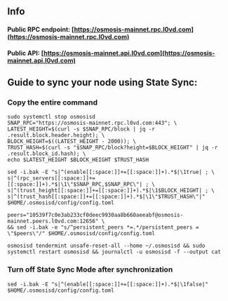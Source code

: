 ## Info
#### Public RPC endpoint: [https://osmosis-mainnet.rpc.l0vd.com](https://osmosis-mainnet.rpc.l0vd.com)
#### Public API: [https://osmosis-mainnet.api.l0vd.com](https://osmosis-mainnet.api.l0vd.com)

## Guide to sync your node using State Sync:

### Copy the entire command
```
sudo systemctl stop osmosisd
SNAP_RPC="https://osmosis-mainnet.rpc.l0vd.com:443"; \
LATEST_HEIGHT=$(curl -s $SNAP_RPC/block | jq -r .result.block.header.height); \
BLOCK_HEIGHT=$((LATEST_HEIGHT - 2000)); \
TRUST_HASH=$(curl -s "$SNAP_RPC/block?height=$BLOCK_HEIGHT" | jq -r .result.block_id.hash); \
echo $LATEST_HEIGHT $BLOCK_HEIGHT $TRUST_HASH

sed -i.bak -E "s|^(enable[[:space:]]+=[[:space:]]+).*$|\1true| ; \
s|^(rpc_servers[[:space:]]+=[[:space:]]+).*$|\1\"$SNAP_RPC,$SNAP_RPC\"| ; \
s|^(trust_height[[:space:]]+=[[:space:]]+).*$|\1$BLOCK_HEIGHT| ; \
s|^(trust_hash[[:space:]]+=[[:space:]]+).*$|\1\"$TRUST_HASH\"|" $HOME/.osmosisd/config/config.toml

peers="10539f7c0e3ab233cf0deec9930aa8b660aeeabf@osmosis-mainnet.peers.l0vd.com:12656" \
&& sed -i.bak -e "s/^persistent_peers *=.*/persistent_peers = \"$peers\"/" $HOME/.osmosisd/config/config.toml 

osmosisd tendermint unsafe-reset-all --home ~/.osmosisd && sudo systemctl restart osmosisd && journalctl -u osmosisd -f --output cat
```

### Turn off State Sync Mode after synchronization
```
sed -i.bak -E "s|^(enable[[:space:]]+=[[:space:]]+).*$|\1false|" $HOME/.osmosisd/config/config.toml
```